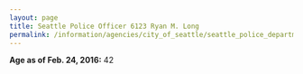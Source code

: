 ```yaml
---
layout: page
title: Seattle Police Officer 6123 Ryan M. Long
permalink: /information/agencies/city_of_seattle/seattle_police_department/copbook/6123/
---
```


**Age as of Feb. 24, 2016:** 42
